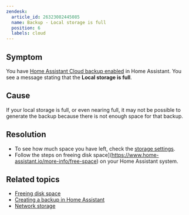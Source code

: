 ```yaml
---
zendesk:
  article_id: 26323082445085
  name: Backup - Local storage is full
  position: 6
  labels: cloud
---
```


## Symptom

You have [Home Assistant Cloud backup enabled](/hc/en-us/articles/26294320337181-Enabling-a-cloud-backup) in Home Assistant. You see a message stating that the **Local storage is full**.

## Cause

If your local storage is full, or even nearing full, it may not be possible to generate the backup because there is not enough space for that backup.

## Resolution

- To see how much space you have left, check the [storage settings](https://my.home-assistant.io/redirect/storage/).
- Follow the steps on freeing disk space](https://www.home-assistant.io/more-info/free-space) on your Home Assistant system.

## Related topics

- [Freeing disk space](https://www.home-assistant.io/more-info/free-space)
- [Creating a backup in Home Assistant](https://www.home-assistant.io/common-tasks/general/#backups)
- [Network storage](https://www.home-assistant.io/common-tasks/os/#network-storage)
